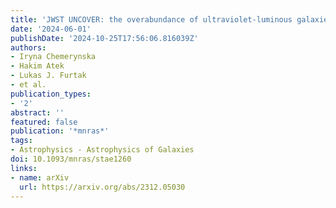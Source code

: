 ```yaml
---
title: 'JWST UNCOVER: the overabundance of ultraviolet-luminous galaxies at z > 9'
date: '2024-06-01'
publishDate: '2024-10-25T17:56:06.816039Z'
authors:
- Iryna Chemerynska
- Hakim Atek
- Lukas J. Furtak
- et al.
publication_types:
- '2'
abstract: ''
featured: false
publication: '*mnras*'
tags:
- Astrophysics - Astrophysics of Galaxies
doi: 10.1093/mnras/stae1260
links:
- name: arXiv
  url: https://arxiv.org/abs/2312.05030
---
```

